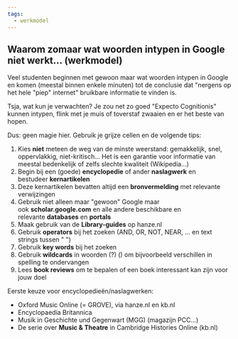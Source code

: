 ```yaml
---
tags:
  - werkmodel
---
```

## Waarom zomaar wat woorden intypen in Google niet werkt... (werkmodel)

Veel studenten beginnen met gewoon maar wat woorden intypen in Google en komen (meestal binnen enkele minuten) tot de conclusie dat "nergens op het hele "piep" internet" bruikbare informatie te vinden is. 

Tsja, wat kun je verwachten? Je zou net zo goed "Expecto Cognitionis" kunnen intypen, flink met je muis of toverstaf zwaaien en er het beste van hopen. 

Dus: geen magie hier. Gebruik je grijze cellen en de volgende tips:

1. Kies **niet** meteen de weg van de minste weerstand: gemakkelijk, snel, oppervlakkig, niet-kritisch... Het is een garantie voor informatie van meestal bedenkelijk of zelfs slechte kwaliteit (Wikipedia...)
2. Begin bij een (goede) **encyclopedie** of ander **naslagwerk** en bestudeer **kernartikelen**
3. Deze kernartikelen bevatten altijd een **bronvermelding** met relevante verwijzingen
4. Gebruik niet alleen maar "gewoon" Google maar ook **scholar.google.com** en alle andere beschikbare en relevante **databases** en **portals**
5. Maak gebruik van de **Library-guides** op hanze.nl
6. Gebruik **operators** bij het zoeken (AND, OR, NOT, NEAR, ... en text strings tussen " ")
8. Gebruik **key words** bij het zoeken
9. Gebruik **wildcards** in woorden (?) () om bijvoorbeeld verschillen in spelling te ondervangen 
10. Lees **book reviews** om te bepalen of een boek interessant kan zijn voor jouw doel

Eerste keuze voor encyclopedieën/naslagwerken: 
- Oxford Music Online (= GROVE), via hanze.nl en kb.nl
- Encyclopaedia Britannica
- Musik in Geschichte und Gegenwart (MGG) (magazijn PCC...)
- De serie over **Music & Theatre** in Cambridge Histories Online (kb.nl)